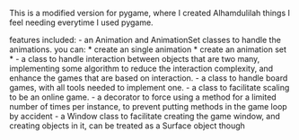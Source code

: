 

This is a modified version for pygame, where I created Alhamdulilah things I feel needing everytime I used pygame.

features included: 
    - an Animation and AnimationSet classes to handle the animations.
        you can: 
            * create an single animation
            * create an animation set
            * 
    - a class to handle interaction between objects that are two many, implementing some algorithm to reduce the interaction complexity, and enhance the games that are based on interaction.
    - a class to handle board games, with all tools needed to implement one.
    - a class to facilitate scaling to be an online game.
    - a decorator to force using a method for a limited number of times per instance, to prevent putting methods in the game loop by accident
    - a Window class to facilitate creating the game window, and creating objects in it, can be treated as a Surface object though
    